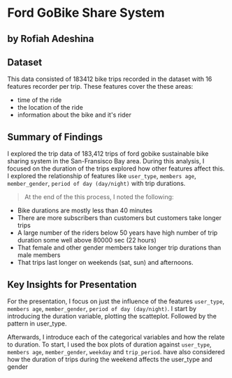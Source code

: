 # Ford GoBike Share System
## by Rofiah Adeshina


## Dataset


This data consisted of 183412 bike trips recorded in the dataset with 16 features recorder per trip. These features cover the these areas:
* time of the ride 
* the location of the ride  
* information about the bike and it's rider


## Summary of Findings

 I explored the trip data of 183,412 trips of ford gobike sustainable bike sharing system in the San-Fransisco Bay area. During this analysis, I focused on the duration of the trips explored how other features affect this. I explored the relationship of features like `user_type`, `members age`,	`member_gender`, `period of day (day/night)` with trip durations.

> At the end of the this process, I noted the following:

* Bike durations are mostly less than 40 minutes 
* There are more subscribers than customers but customers take longer trips
* A large number of the riders below 50 years have high number of trip duration some well above 80000 sec (22 hours)
* That female and other gender members take longer trip durations than male members
* That trips last longer on weekends (sat, sun) and afternoons. 

## Key Insights for Presentation

For the presentation, I focus on just the influence of the features `user_type`, `members age`,	`member_gender`, `period of day (day/night)`. I start by introducing the duration variable, plotting the scatteplot. Followed by the pattern in user_type.

Afterwards, I introduce each of the categorical variables and how the relate to duration. To start,
I used the box plots of duration against `user_type`, `members age`, `member_gender`, `weekday` and `trip_period`.
have also considered how the duration of trips during the weekend affects the user_type and gender



